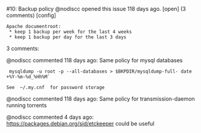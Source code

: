 #10: Backup policy
@nodiscc opened this issue 118 days ago.  [open] (3 comments)
[config]

    Apache documentroot:
     * keep 1 backup per week for the last 4 weeks
     * keep 1 backup per day for the last 3 days


3 comments:

@nodiscc commented 118 days ago:
    Same policy for mysql databases
    
     mysqldump -u root -p --all-databases > $BKPDIR/mysqldump-full- date +%Y-%m-%d_%Hh%M`
    
    See  ~/.my.cnf  for password storage


@nodiscc commented 118 days ago:
    Same policy for transmission-daemon running torrents


@nodiscc commented 4 days ago:
    https://packages.debian.org/sid/etckeeper could be useful



